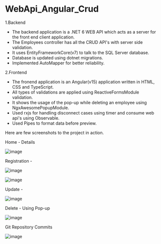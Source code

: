 # WebApi_Angular_Crud

1.Backend
* The backend application is a .NET 6 WEB API which acts as a server for the front end client application.
* The Employees controller has all the CRUD API's with server side validation.
* It uses EntityFrameworkCore(v7) to talk to the SQL Server database.
* Database is updated using dotnet migrations.
* Implemented AutoMapper for better reliability.

2.Frontend
* The fronend application is an Angular(v15) application written in HTML, CSS and TypeScript.
* All types of validations are applied using ReactiveFormsModule validation.
* It shows the usage of the pop-up while deleting an employee using NgxAwesomePopupModule.
* Used rxjs for handling disconnect cases using timer and consume web api's using Observable.
* Used Pipes to format data before preview.

Here are few screenshots to the project in action.

Home - Details 

![image](https://github.com/tarunpoddar/WebApiAngularCRUD/assets/62183124/b254d778-d48d-4a1d-8847-b5015eaa6d43)

Registration -

![image](https://github.com/tarunpoddar/WebApiAngularCRUD/assets/62183124/022187cd-a2ae-474d-918a-9a0fdf4cc2ae)

![image](https://github.com/tarunpoddar/WebApiAngularCRUD/assets/62183124/f35c5c1f-6af9-4b72-a920-efff6d170ad5)

Update -

![image](https://github.com/tarunpoddar/WebApiAngularCRUD/assets/62183124/cd24a206-4395-45ea-aadf-dad1884a2776)

Delete - Using Pop-up 

![image](https://github.com/tarunpoddar/WebApiAngularCRUD/assets/62183124/17af6672-f811-4233-9a40-864f9a46e071)

Git Repository Commits

![image](https://github.com/tarunpoddar/WebApiAngularCRUD/assets/62183124/becf717c-caa0-482a-9fde-d17891430b5e)


